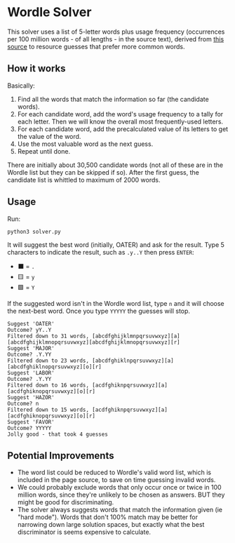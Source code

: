 # Wordle Solver

This solver uses a list of 5-letter words plus usage frequency (occurrences per 100 million words - of all lengths - in the source text), derived from [this source](http://www.kilgarriff.co.uk/bnc-readme.html) to resource guesses that prefer more common words.

## How it works

Basically:

1. Find all the words that match the information so far (the candidate words).
2. For each candidate word, add the word's usage frequency to a tally for each letter. Then we will know the overall most frequently-used letters.
3. For each candidate word, add the precalculated value of its letters to get the value of the word.
4. Use the most valuable word as the next guess.
5. Repeat until done.

There are initially about 30,500 candidate words (not all of these are in the Wordle list but they can be skipped if so). After the first guess, the candidate list is whittled to maximum of 2000 words.

## Usage

Run:
```{bash}
python3 solver.py
```

It will suggest the best word (initially, OATER) and ask for the result. Type 5 characters to indicate the result, such as `.y..Y` then press `ENTER`:

* ⬛ = `.`
* 🟨 = `y`
* 🟩 = `Y`

If the suggested word isn't in the Wordle word list, type `n` and it will choose the next-best word. Once you type `YYYYY` the guesses will stop.

```
Suggest 'OATER'
Outcome? yY..Y
Filtered down to 31 words, [abcdfghijklmnpqrsuvwxyz][a][abcdfghijklmnopqrsuvwxyz][abcdfghijklmnopqrsuvwxyz][r]
Suggest 'MAJOR'
Outcome? .Y.YY
Filtered down to 23 words, [abcdfghiklnpqrsuvwxyz][a][abcdfghiklnopqrsuvwxyz][o][r]
Suggest 'LABOR'
Outcome? .Y.YY
Filtered down to 16 words, [acdfghiknpqrsuvwxyz][a][acdfghiknopqrsuvwxyz][o][r]
Suggest 'HAZOR'
Outcome? n
Filtered down to 15 words, [acdfghiknpqrsuvwxyz][a][acdfghiknopqrsuvwxyz][o][r]
Suggest 'FAVOR'
Outcome? YYYYY
Jolly good - that took 4 guesses
```

## Potential Improvements

* The word list could be reduced to Wordle's valid word list, which is included in the page source, to save on time guessing invalid words.
* We could probably exclude words that only occur once or twice in 100 million words, since they're unlikely to be chosen as answers. BUT they might be good for discriminating.
* The solver always suggests words that match the information given (ie "hard mode"). Words that don't 100% match may be better for narrowing down large solution spaces, but exactly what the best discriminator is seems expensive to calculate.
